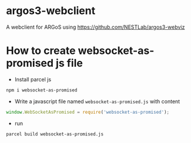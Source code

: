 # argos3-webclient
A webclient for ARGoS using https://github.com/NESTLab/argos3-webviz



# How to create websocket-as-promised js file

- Install parcel js
```bash
npm i websocket-as-promised
```
- Write a javascript file named `websocket-as-promised.js` with content
```javascript
window.WebSocketAsPromised = require('websocket-as-promised');
```
- run
```bash
parcel build websocket-as-promised.js
```

